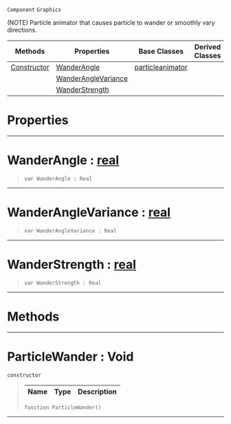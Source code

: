  `Component` `Graphics`



(NOTE) Particle animator that causes particle to wander or smoothly vary directions.

|Methods|Properties|Base Classes|Derived Classes|
|---|---|---|---|
|[ Constructor](https://github.com/ArendDanielek/ZeroDocsTest/blob/master/code_reference/class_reference/particlewander.markdown#particlewander-void)|[ WanderAngle](https://github.com/ArendDanielek/ZeroDocsTest/blob/master/code_reference/class_reference/particlewander.markdown#wanderangle-zero-engine)|[particleanimator](https://github.com/ArendDanielek/ZeroDocsTest/blob/master/code_reference/class_reference/particleanimator.markdown)| |
| |[ WanderAngleVariance](https://github.com/ArendDanielek/ZeroDocsTest/blob/master/code_reference/class_reference/particlewander.markdown#wanderanglevariance-zero)| | |
| |[ WanderStrength](https://github.com/ArendDanielek/ZeroDocsTest/blob/master/code_reference/class_reference/particlewander.markdown#wanderstrength-zero-engi)| | |


 #  Properties


---  
 #  WanderAngle : [real](https://github.com/ArendDanielek/ZeroDocsTest/blob/master/code_reference/zilch_base_types/real.markdown)

> 
> ``` lang=cpp, name=Zilch
> var WanderAngle : Real


---  
 #  WanderAngleVariance : [real](https://github.com/ArendDanielek/ZeroDocsTest/blob/master/code_reference/zilch_base_types/real.markdown)

> 
> ``` lang=cpp, name=Zilch
> var WanderAngleVariance : Real


---  
 #  WanderStrength : [real](https://github.com/ArendDanielek/ZeroDocsTest/blob/master/code_reference/zilch_base_types/real.markdown)

> 
> ``` lang=cpp, name=Zilch
> var WanderStrength : Real


---  
 #  Methods


---  
 #  ParticleWander : Void

 `constructor`

> 
> |Name|Type|Description|
> |---|---|---|
> ``` lang=cpp, name=Zilch
> function ParticleWander()
> ``` 


---  
 
  
  
  
  
  
  
  

 